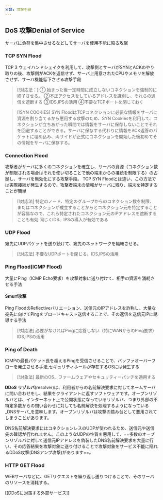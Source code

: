 ```yaml
---
分類: 攻撃手段
---
```


## DoS 攻撃Denial of Service

サーバに負荷を集中させるなどしてサーバを使用不能に陥る攻撃

### TCP SYN Flood
  TCP 3 ウェイハンドシェイクを利用して、攻撃側とサーバがSYNとACKのやり取りの後、攻撃側がACKを返信せず、サーバ上用意されたCPUやメモリを解放させず、サーバ機能低下させる攻撃手段

>[!対応法：]
  ① 始まった後一定時間に成立しないコネクションを強制的に終了させる。
  ②不正アクセスをしているアドレスを識別し、それらの通信を遮断する
  ③IDS,IPSの活用
  ④不要なTCPポートを閉じておく
  
  >[!SYN COOKIES]
  SYN FloodはTCPコネクションに必要な情報をサーバに資源を割り当てるから悪用する攻撃のため、SYN Cookiesを利用して、コネクションが立ちあがった瞬間では情報をサーバに保存しないことでそれを回避することができる。サーバに保存する代わりに情報をACK返答のパケットに埋め込み、両サイドが正式にコネクションを開始した後初めてその情報をサーバに保存する。

### Connection Flood
  攻撃者がサーバに多くのコネクションを確立し、サーバの資源（コネクション数が制限される場合はそれを使い切ることで他の端末からの接続を制限する）の占拠し、サーバを無効化にする攻撃手段。
  TCP SYN Floodとは違い、この方法では実際接続が発生するので、攻撃者端末の情報がサーバに残り、端末を特定することが簡単
  >[!対応法]
  >特定のノード、特定のグループからのコネクション数を制限、またはコネクションが成立することからとコネクション元を特定することが容易なので、これら特定されたコネクション元のIPアドレスを遮断することも有効
  >同じくIDS、IPSの導入が有効である

### UDP Flood
宛先にUDPパケットを送り続けて、宛先のネットワークを輻輳させる。
>[!対応法]
>不要なUDPポートを閉じる、IDS,IPSの活用

### Ping Flood(ICMP Flood)
大量にPing（ICMP Echo要求）を攻撃対象に送り付けて、相手の資源を消耗させる手法
#### Smurf攻撃
Ping FloodのReflectiveバリエーション、送信元のIPアドレスを詐称し、大量な宛先に向けてPingをブロードキャスト送信することで、その返信を送信元IPに誘導する手法

>[!対応法]
>必要がなければPingに応答しない（特にWANからのPing要求）
>IDS,IPSの活用

### Ping of Death
ICMPの最長パケット長を超えるPingを受信させることで、バッファオーバーフローを発生させる手法,セキュリティホールが存在するOSには発生する
>[!対象法]
>最新のOS、ファームウェアやセキュリティーパッチを適用する

**DDoS**
**リゾルバ**(resolver)は、利用者からの名前解決要求に対してネームサーバに問い合わせをし、結果をクライアントに返すソフトウェアです。オープンリゾルバとは、インターネット上で公開状態になっているリゾルバ、つまり外部の不特定多数からの問い合わせに対しても名前解決を処理するようになっている_DNSサーバ_を意味します。オープンリゾルバは攻撃の踏み台として悪用されてしまうことがあります。  
  
DNS名前解決要求にはコネクションレスのUDPが使われるため、送信元や送信先の確認が行われません。このようなUDPの性質を悪用して、==多数のオープンリゾルバに対して送信元IPアドレスを偽装したDNS名前解決要求を大量に行い、その応答結果を攻撃対象に送り付けることで攻撃対象をサービス不能に陥れるDDoS攻撃(DNSアンプ攻撃)があります==。

### HTTP GET Flood
WEBサーバなどに、GETリクエストを繰り返し送りつけることで、そのサーバのリソースを消耗する。

[[DDoSに対策する外部サービス]]